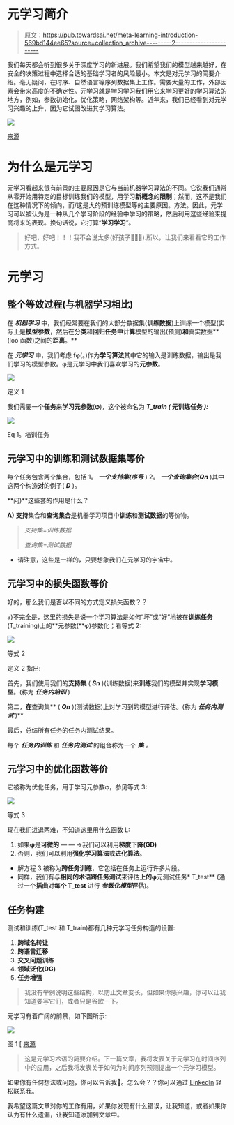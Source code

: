# 元学习简介

> 原文：<https://pub.towardsai.net/meta-learning-introduction-569bd144ee65?source=collection_archive---------2----------------------->

我们每天都会听到很多关于深度学习的新进展。我们希望我们的模型越来越好，在安全的决策过程中选择合适的基础学习者的风险最小。本文是对元学习的简要介绍。毫无疑问，在时序、自然语言等序列数据集上工作。需要大量的工作，外部因素会带来高度的不确定性。元学习就是学习学习我们用它来学习更好的学习算法的地方，例如，参数初始化，优化策略，网络架构等。近年来，我们已经看到对元学习兴趣的上升，因为它试图改进其学习算法。

![](img/00cb6954910845ad20c52241d34ba92e.png)

[来源](https://giphy.com/gifs/lanlancat-mochidad-5266-5vlqsvkApaFjtvL6CZ)

# 为什么是元学习

元学习看起来很有前景的主要原因是它与当前机器学习算法的不同。它说我们通常从零开始用特定的目标训练我们的模型，用学习**新概念**的**限制**；然而，这不是我们在这种情况下的倾向，而/这是大的预训练模型等的主要原因。方法。因此，元学习可以被认为是一种从几个学习阶段的经验中学习的策略，然后利用这些经验来提高将来的表现。换句话说，它打算“**学习学习**”。

> 好吧，好吧！！！我不会说太多(好孩子👦🏻🙂).所以，让我们来看看它的工作方式。

# 元学习

## 整个等效过程(与机器学习相比)

在 ***机器学习*** 中，我们经常要在我们的大部分数据集(**训练数据**)上训练一个模型(实际上是**模型参数**，然后在**分类**和**回归任务中计算**模型的输出(预测)**和**真实数据** (loo 函数)之间的**距离**。**

在 ***元学习*** 中，我们考虑 fφ(。)作为**学习算法**其中它的输入是训练数据，输出是我们学习的模型参数。φ是元学习中我们喜欢学习的**元参数**。

![](img/90a88a071c220edf960047b10ba4370e.png)

定义 1

我们需要一个**任务**来**学习元参数**(**φ**)，这个被命名为 ***T_train (* 元训练任务 *):***

![](img/0e64c4cca84ef9cfa3bf3938bf87acc6.png)

Eq 1。培训任务

## 元学习中的训练和测试数据集等价

每个任务包含两个集合，包括 1。 ***一个支持集(序号*** ) 2。 ***一个查询集合(Qn*** )其中这两个构造**对**的例子( ***D*** )。

**问)**这些套的作用是什么？

**A)** **支持**集合和**查询集合**是机器学习项目中**训练**和**测试数据**的等价物。

> *支持集=训练数据*
> 
> *查询集=测试数据*

*   请注意，这些是一样的，只要想象我们在元学习的宇宙中。

## 元学习中的损失函数等价

好的，那么我们是否以不同的方式定义损失函数？？

a)不完全是，这里的损失是说一个学习算法是如何“坏”或“好”地被在**训练任务** (T_training)上的**元参数(**φ)参数化；看等式 2:

![](img/6b37fe0bf5545c836dea9d2b5734443f.png)

等式 2

定义 2 指出:

首先，我们使用我们的**支持集** ( ***Sn*** )(训练数据)来**训练**我们的模型并实现**学习模型**。(称为 ***任务内培训*** )

第二，**在**查询集** ( ***Qn*** )(测试数据)上对学习到的模型进行评估。(称为 ***任务内测试*** )**

最后，总结所有任务的任务内测试结果。

每个 ***任务内训练*** 和 ***任务内测试*** 的组合称为一个 ***集*** *。*

## 元学习中的优化函数等价

它被称为优化任务，用于学习元参数φ，参见等式 3:

![](img/c00ad6d88de817f09b82a044f3b50031.png)

等式 3

现在我们进退两难，不知道这里用什么函数 L:

1.  如果**φ**是**可微的** — — →我们可以利用**梯度下降(GD)**
2.  否则，我们可以利用**强化学习算法**或**进化算法**。

*   解方程 3 被称为**跨任务训练**，它包括在任务上运行许多片段。
*   同样，我们有与**相同的术语跨任务测试**来评估**上的φ**元测试任务* T_test** (通过一个**插曲**对**每个 T_test** 进行 ***参数化模型*评估**)。

## 任务构建

测试和训练(T_test 和 T_train)都有几种元学习任务构造的设置:

1.  **跨域名转让**
2.  **跨语言迁移**
3.  **交叉问题训练**
4.  **领域泛化(DG)**
5.  **任务增强**

> 我没有举例说明这些结构，以防止文章变长，但如果你感兴趣，你可以让我知道要写它们，或者只是谷歌一下。

元学习有着广阔的前景，如下图所示:

![](img/68bec7cf7684df52d4bfed79a3f4e99b.png)

图 1 [ [来源](https://csdl-downloads.ieeecomputer.org/trans/tp/2022/09/09428530.pdf?Expires=1669107021&Policy=eyJTdGF0ZW1lbnQiOlt7IlJlc291cmNlIjoiaHR0cHM6Ly9jc2RsLWRvd25sb2Fkcy5pZWVlY29tcHV0ZXIub3JnL3RyYW5zL3RwLzIwMjIvMDkvMDk0Mjg1MzAucGRmIiwiQ29uZGl0aW9uIjp7IkRhdGVMZXNzVGhhbiI6eyJBV1M6RXBvY2hUaW1lIjoxNjY5MTA3MDIxfX19XX0_&Signature=BJzy49NEOtsUAdXHFLnUuQm4-zQORN8L1uWf9tDD~XPTyPFcCLgaQgzgvMi4hrlSOxMWSY3gG31XnyNdcxmkv4XlSP50FUvQ8nCP8ycv-EOsasfx0k63dslfZ~X-DHUheyfgpZObB0nB1G-JTJgAIiO02ls32xJz-9cuDazC47qPvNZTIdmkVim8GFoOuXpyC80vVWYqSkEE2yUNOZ1zv1eQJPQdD0QvaYSOpTh1wSCzPoZ1raFYDxy1DhKeK-h4OAHDggzxrY3zZv-cHDcQ7gHa3dMFayX5Wrx3fDvR1OUa6VBpExJOvUHUagNbzz0eBYKJQgAjVfibS5W6m7~IKw__&Key-Pair-Id=K12PMWTCQBDMDT)

> 这是元学习术语的简要介绍。下一篇文章，我将发表关于元学习在时间序列中的应用，之后我将发表关于如何为时间序列预测提出一个元学习模型。

如果你有任何想法或问题，你可以告诉我🙂。怎么会？？你可以通过 [LinkedIn](http://www.linkedin.com/in/rezayazdanfar) 轻松联系我。

我希望这篇文章对你的工作有用，如果你发现有什么错误，让我知道，或者如果你认为有什么遗漏，让我知道添加到文章中。